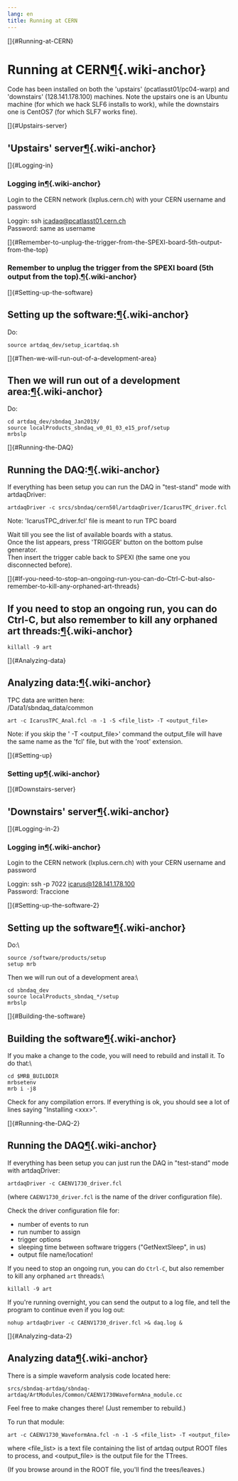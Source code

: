 ```yaml
---
lang: en
title: Running at CERN
---
```


[]{#Running-at-CERN}

Running at CERN[¶](#Running-at-CERN){.wiki-anchor}
==================================================

Code has been installed on both the \'upstairs\' (pcatlasst01/pc04-warp)
and \'downstairs\' (128.141.178.100) machines. Note the upstairs one is
an Ubuntu machine (for which we hack SLF6 installs to work), while the
downstairs one is CentOS7 (for which SLF7 works fine).

[]{#Upstairs-server}

**\'Upstairs\' server**[¶](#Upstairs-server){.wiki-anchor}
----------------------------------------------------------

[]{#Logging-in}

### Logging in[¶](#Logging-in){.wiki-anchor}

Login to the CERN network (lxplus.cern.ch) with your CERN username and
password

Loggin: ssh <icadaq@pcatlasst01.cern.ch>\
Password: same as username

[]{#Remember-to-unplug-the-trigger-from-the-SPEXI-board-5th-output-from-the-top}

### Remember to unplug the trigger from the SPEXI board (5th output from the top).[¶](#Remember-to-unplug-the-trigger-from-the-SPEXI-board-5th-output-from-the-top){.wiki-anchor}

[]{#Setting-up-the-software}

Setting up the software:[¶](#Setting-up-the-software){.wiki-anchor}
-------------------------------------------------------------------

Do:

    source artdaq_dev/setup_icartdaq.sh

[]{#Then-we-will-run-out-of-a-development-area}

Then we will run out of a development area:[¶](#Then-we-will-run-out-of-a-development-area){.wiki-anchor}
---------------------------------------------------------------------------------------------------------

Do:

    cd artdaq_dev/sbndaq_Jan2019/
    source localProducts_sbndaq_v0_01_03_e15_prof/setup 
    mrbslp

[]{#Running-the-DAQ}

Running the DAQ:[¶](#Running-the-DAQ){.wiki-anchor}
---------------------------------------------------

If everything has been setup you can run the DAQ in \"test-stand\" mode
with artdaqDriver:

    artdaqDriver -c srcs/sbndaq/cern50l/artdaqDriver/IcarusTPC_driver.fcl

Note: \'IcarusTPC_driver.fcl\' file is meant to run TPC board

Wait till you see the list of available boards with a status.\
Once the list appears, press \'TRIGGER\' button on the bottom pulse
generator.\
Then insert the trigger cable back to SPEXI (the same one you
disconnected before).

[]{#If-you-need-to-stop-an-ongoing-run-you-can-do-Ctrl-C-but-also-remember-to-kill-any-orphaned-art-threads}

If you need to stop an ongoing run, you can do Ctrl-C, but also remember to kill any orphaned art threads:[¶](#If-you-need-to-stop-an-ongoing-run-you-can-do-Ctrl-C-but-also-remember-to-kill-any-orphaned-art-threads){.wiki-anchor}
-------------------------------------------------------------------------------------------------------------------------------------------------------------------------------------------------------------------------------------

    killall -9 art 

[]{#Analyzing-data}

Analyzing data:[¶](#Analyzing-data){.wiki-anchor}
-------------------------------------------------

TPC data are written here:\
/Data1/sbndaq_data/common

    art -c IcarusTPC_Anal.fcl -n -1 -S <file_list> -T <output_file>

Note: if you skip the \' -T \<output_file\>\' command the output_file
will have the same name as the \'fcl\' file, but with the \'root\'
extension.

[]{#Setting-up}

### Setting up[¶](#Setting-up){.wiki-anchor}

[]{#Downstairs-server}

**\'Downstairs\' server**[¶](#Downstairs-server){.wiki-anchor}
--------------------------------------------------------------

[]{#Logging-in-2}

### Logging in[¶](#Logging-in-2){.wiki-anchor}

Login to the CERN network (lxplus.cern.ch) with your CERN username and
password

Loggin: ssh -p 7022 <icarus@128.141.178.100>\
Password: Traccione

[]{#Setting-up-the-software-2}

Setting up the software[¶](#Setting-up-the-software-2){.wiki-anchor}
--------------------------------------------------------------------

Do:\

    source /software/products/setup
    setup mrb

Then we will run out of a development area:\

    cd sbndaq_dev
    source localProducts_sbndaq_*/setup
    mrbslp

[]{#Building-the-software}

Building the software[¶](#Building-the-software){.wiki-anchor}
--------------------------------------------------------------

If you make a change to the code, you will need to rebuild and install
it. To do that:\

    cd $MRB_BUILDDIR
    mrbsetenv
    mrb i -j8

Check for any compilation errors. If everything is ok, you should see a
lot of lines saying \"Installing \<xxx\>\".

[]{#Running-the-DAQ-2}

Running the DAQ[¶](#Running-the-DAQ-2){.wiki-anchor}
----------------------------------------------------

If everything has been setup you can just run the DAQ in \"test-stand\"
mode with artdaqDriver:

    artdaqDriver -c CAENV1730_driver.fcl

(where `CAENV1730_driver.fcl` is the name of the driver configuration
file).

Check the driver configuration file for:

-   number of events to run
-   run number to assign
-   trigger options
-   sleeping time between software triggers (\"GetNextSleep\", in us)
-   output file name/location!

If you need to stop an ongoing run, you can do `Ctrl-C`, but also
remember to kill any orphaned `art` threads:\

    killall -9 art

If you\'re running overnight, you can send the output to a log file, and
tell the program to continue even if you log out:

    nohup artdaqDriver -c CAENV1730_driver.fcl >& daq.log &

[]{#Analyzing-data-2}

Analyzing data[¶](#Analyzing-data-2){.wiki-anchor}
--------------------------------------------------

There is a simple waveform analysis code located here:

`srcs/sbndaq-artdaq/sbndaq-artdaq/ArtModules/Common/CAENV1730WaveformAna_module.cc`

Feel free to make changes there! (Just remember to rebuild.)

To run that module:

    art -c CAENV1730_WaveformAna.fcl -n -1 -S <file_list> -T <output_file>

where \<file_list\> is a text file containing the list of artdaq output
ROOT files to process, and \<output_file\> is the output file for the
TTrees.

(If you browse around in the ROOT file, you\'ll find the trees/leaves.)
